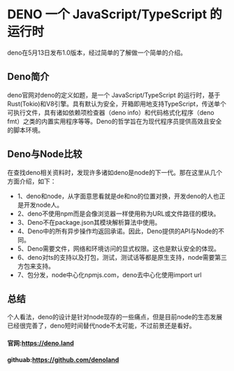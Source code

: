 # DENO 一个 JavaScript/TypeScript 的运行时
deno在5月13日发布1.0版本，经过简单的了解做一个简单的介绍。

## Deno简介
deno官网对deno的定义如题，是一个 JavaScript/TypeScript 的运行时，基于Rust(Tokio)和V8引擎。具有默认为安全，开箱即用地支持TypeScript，传送单个可执行文件，具有诸如依赖项检查器（deno info）和代码格式化程序（deno fmt）之类的内置实用程序等等。Deno的哲学旨在为现代程序员提供高效且安全的脚本环境。

## Deno与Node比较
在查找deno相关资料时，发现许多诸如deno是node的下一代。那在这里从几个方面介绍，如下：  
- 1、deno和node，从字面意思看就是de和no的位置对换，开发deno的人也正是开发node人。
- 2、deno不使用npm而是会像浏览器一样使用称为URL或文件路径的模块。
- 3、Deno不在package.json其模块解析算法中使用。
- 4、Deno中的所有异步操作均返回承诺。因此，Deno提供的API与Node的不同。
- 5、Deno需要文件，网络和环境访问的显式权限。这也是默认安全的体现。
- 6、deno对ts的支持以及打包，测试，测试话等都是原生支持，node需要第三方包来支持。
- 7、包分发，node中心化npmjs.com，deno去中心化使用import url

## 总结
个人看法，deno的设计是针对node现存的一些痛点，但是目前node的生态发展已经很完善了，deno短时间替代node不太可能，不过前景还是看好。  

#### 官网:https://deno.land  
#### githuab:https://github.com/denoland
